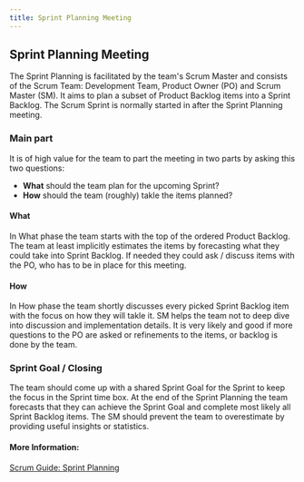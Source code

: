 ```yaml
---
title: Sprint Planning Meeting
---
```

## Sprint Planning Meeting

The Sprint Planning is facilitated by the team's Scrum Master and consists of the Scrum Team: Development Team, Product Owner (PO) and Scrum Master (SM). It aims to plan a subset of Product Backlog items into a Sprint Backlog. The Scrum Sprint is normally started in after the Sprint Planning meeting. 

### Main part
It is of high value for the team to part the meeting in two parts by asking this two questions: 
* **What** should the team plan for the upcoming Sprint? 
* **How** should the team (roughly) takle the items planned?

#### What
In What phase the team starts with the top of the ordered Product Backlog. The team at least implicitly estimates the items by forecasting what they could take into Sprint Backlog. If needed they could ask / discuss items with the PO, who has to be in place for this meeting. 

#### How
In How phase the team shortly discusses every picked Sprint Backlog item with the focus on how they will takle it. SM helps the team not to deep dive into discussion and implementation details. It is very likely and good if more questions to the PO are asked or refinements to the items, or backlog is done by the team. 

### Sprint Goal / Closing
The team should come up with a shared Sprint Goal for the Sprint to keep the focus in the Sprint time box. At the end of the Sprint Planning the team forecasts that they can achieve the Sprint Goal and complete most likely all Sprint Backlog items. The SM should prevent the team to overestimate by providing useful insights or statistics. 


#### More Information:
[Scrum Guide: Sprint Planning](http://www.scrumguides.org/scrum-guide.html#events-planning)